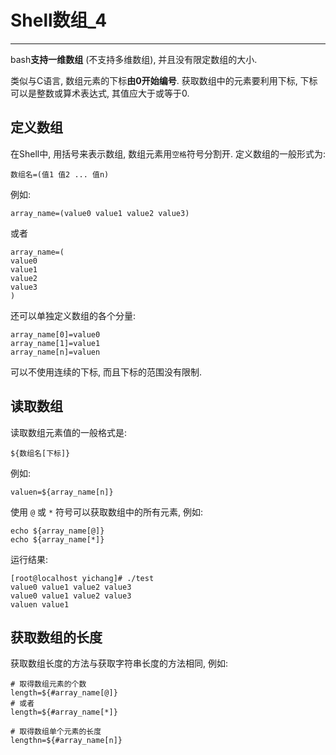 # Shell数组_4

---

bash**支持一维数组** (不支持多维数组), 并且没有限定数组的大小. 

类似与C语言, 数组元素的下标**由0开始编号**. 获取数组中的元素要利用下标, 下标可以是整数或算术表达式, 其值应大于或等于0. 

## 定义数组

在Shell中, 用括号来表示数组, 数组元素用`空格`符号分割开. 定义数组的一般形式为: 

	数组名=(值1 值2 ... 值n)

例如: 

	array_name=(value0 value1 value2 value3)

或者

	array_name=(
	value0
	value1
	value2
	value3
	)

还可以单独定义数组的各个分量: 

	array_name[0]=value0
	array_name[1]=value1
	array_name[n]=valuen

可以不使用连续的下标, 而且下标的范围没有限制. 

## 读取数组

读取数组元素值的一般格式是: 

	${数组名[下标]}

例如: 

	valuen=${array_name[n]}

使用 `@` 或 `*` 符号可以获取数组中的所有元素, 例如: 

	echo ${array_name[@]}
	echo ${array_name[*]}

运行结果: 

	[root@localhost yichang]# ./test 
	value0 value1 value2 value3
	value0 value1 value2 value3
	valuen value1

## 获取数组的长度

获取数组长度的方法与获取字符串长度的方法相同, 例如: 

	# 取得数组元素的个数
	length=${#array_name[@]}
	# 或者
	length=${#array_name[*]}

	# 取得数组单个元素的长度
	lengthn=${#array_name[n]}

